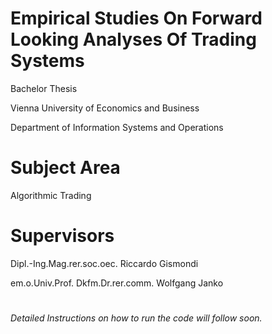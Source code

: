 # Empirical Studies On Forward Looking Analyses Of Trading Systems

Bachelor Thesis

Vienna University of Economics and Business

Department of Information Systems and Operations

# Subject Area
Algorithmic Trading

# Supervisors
Dipl.-Ing.Mag.rer.soc.oec. Riccardo Gismondi

em.o.Univ.Prof. Dkfm.Dr.rer.comm. Wolfgang Janko              

#
*Detailed Instructions on how to run the code will follow soon.*
